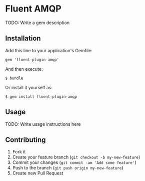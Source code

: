 # Fluent AMQP

TODO: Write a gem description

## Installation

Add this line to your application's Gemfile:

    gem 'fluent-plugin-amqp'

And then execute:

    $ bundle

Or install it yourself as:

    $ gem install fluent-plugin-amqp

## Usage

TODO: Write usage instructions here

## Contributing

1. Fork it
2. Create your feature branch (`git checkout -b my-new-feature`)
3. Commit your changes (`git commit -am 'Add some feature'`)
4. Push to the branch (`git push origin my-new-feature`)
5. Create new Pull Request
